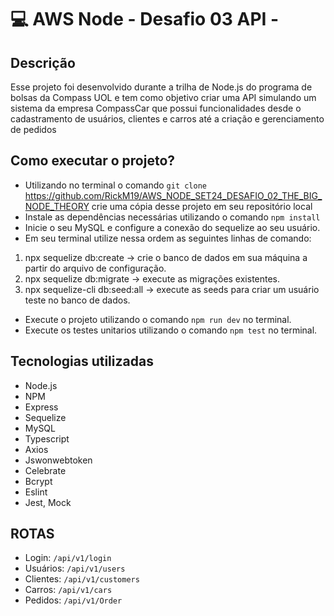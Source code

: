 # 💻 AWS Node - Desafio 03 API -

## Descrição

Esse projeto foi desenvolvido durante a trilha de Node.js do programa de bolsas da Compass UOL e tem como objetivo criar uma API simulando um sistema da empresa CompassCar que possui funcionalidades desde o cadastramento de usuários, clientes e carros até a criação e gerenciamento de pedidos

## Como executar o projeto?

-   Utilizando no terminal o comando `git clone` https://github.com/RickM19/AWS_NODE_SET24_DESAFIO_02_THE_BIG_NODE_THEORY crie uma cópia desse projeto em seu repositório local
-   Instale as dependências necessárias utilizando o comando `npm install`
-   Inicie o seu MySQL e configure a conexão do sequelize ao seu usuário.
-   Em seu terminal utilize nessa ordem as seguintes linhas de comando:

1. npx sequelize db:create -> crie o banco de dados em sua máquina a partir do arquivo de configuração.
2. npx sequelize db:migrate -> execute as migrações existentes.
3. npx sequelize-cli db:seed:all -> execute as seeds para criar um usuário teste no banco de dados.

-   Execute o projeto utilizando o comando `npm run dev` no terminal.
-   Execute os testes unitarios utilizando o comando `npm test` no terminal.


## Tecnologias utilizadas

-   Node.js
-   NPM
-   Express
-   Sequelize
-   MySQL
-   Typescript
-   Axios
-   Jswonwebtoken
-   Celebrate
-   Bcrypt
-   Eslint
-   Jest, Mock

## ROTAS

-   Login: `/api/v1/login`
-   Usuários: `/api/v1/users`
-   Clientes: `/api/v1/customers`
-   Carros: `/api/v1/cars`
-   Pedidos: `/api/v1/Order`
